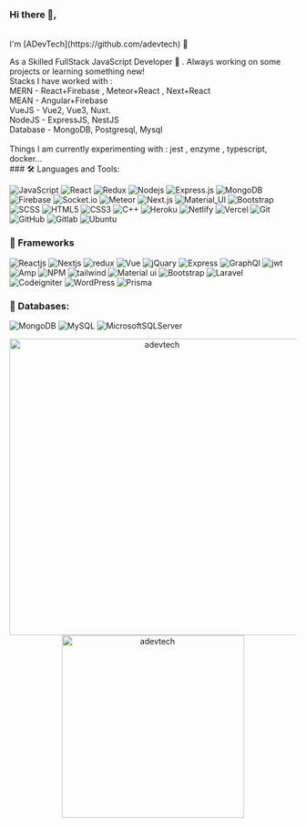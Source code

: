 ### Hi there 👋,
<br />
I'm [ADevTech](https://github.com/adevtech) 🌱
<br />
<p>
As a Skilled FullStack JavaScript Developer 🚀 . Always working on some projects or learning something new!
<br/>
Stacks I have worked with : 
<br/>
MERN - React+Firebase , Meteor+React , Next+React
<br/>
MEAN - Angular+Firebase
<br/>
VueJS - Vue2, Vue3, Nuxt.
<br/> 
NodeJS - ExpressJS, NestJS
<br/> 
Database - MongoDB, Postgresql, Mysql
<br/> 
<br/>
Things I am currently experimenting with : jest , enzyme , typescript, docker...
<br/>
### 🛠️ Languages and Tools:

![JavaScript](https://img.shields.io/badge/-JavaScript-black?style=flat-square&logo=javascript)
![React](https://img.shields.io/badge/-React-black?style=flat-square&logo=react)
![Redux](https://img.shields.io/badge/-Redux-black?style=flat-square&logo=Redux)
![Nodejs](https://img.shields.io/badge/-Nodejs-black?style=flat-square&logo=Node.js)
![Express.js](https://img.shields.io/badge/-Express-black?style=flat-square&logo=expressjs)
![MongoDB](https://img.shields.io/badge/-MongoDB-black?style=flat-square&logo=mongodb)
![Firebase](https://img.shields.io/badge/-Firebase-black?style=flat-square&logo=Firebase)
![Socket.io](https://img.shields.io/badge/-Socket-black?style=flat-square&logo=socket.io)
![Meteor](https://img.shields.io/badge/-Meteor-black?style=flat-square&logo=Meteor)
![Next.js](https://img.shields.io/badge/-Next-black?style=flat-square&logo=Next.js)
![Material_UI](https://img.shields.io/badge/-Material_UI-black?style=flat-square&logo=material-ui)
![Bootstrap](https://img.shields.io/badge/-Bootstrap-black?style=flat-square&logo=bootstrap)
![SCSS](https://img.shields.io/badge/-SCSS-black?style=flat-square&logo=SASS)
![HTML5](https://img.shields.io/badge/-HTML5-black?style=flat-square&logo=html5&logoColor=white)
![CSS3](https://img.shields.io/badge/-CSS3-black?style=flat-square&logo=css3)
![C++](https://img.shields.io/badge/-C++-black?style=flat-square&logo=c)
![Heroku](https://img.shields.io/badge/-Heroku-black?style=flat-square&logo=heroku)
![Netlify](https://img.shields.io/badge/-Netlify-black?style=flat-square&logo=netlify)
![Vercel](https://img.shields.io/badge/-Vercel-black?style=flat-square&logo=vercel)
![Git](https://img.shields.io/badge/-Git-black?style=flat-square&logo=git)
![GitHub](https://img.shields.io/badge/-GitHub-black?style=flat-square&logo=github)
![Gitlab](https://img.shields.io/badge/-Gitlab-black?style=flat-square&logo=gitlab)
![Ubuntu](https://img.shields.io/badge/-Ubuntu-black?style=flat-square&logo=ubuntu)

### 🎨 Frameworks

   ![Reactjs](https://img.shields.io/badge/react%20-%2320232a.svg?&style=for-the-badge&logo=react&logoColor=%2361DAFB)
   ![Nextjs](https://img.shields.io/badge/next.js-000000?style=for-the-badge&logo=nextdotjs&logoColor=white)
   ![redux](https://img.shields.io/badge/Redux-593D88?style=for-the-badge&logo=redux&logoColor=white)
   ![Vue](https://img.shields.io/badge/Vue.js-35495E?style=for-the-badge&logo=vuedotjs&logoColor=4FC08D)
   ![jQuary](https://img.shields.io/badge/jQuery-0769AD?style=for-the-badge&logo=jquery&logoColor=white)
   ![Express](https://img.shields.io/badge/Express.js-000000?style=for-the-badge&logo=express&logoColor=white)
   ![GraphQl](https://img.shields.io/badge/GraphQl-E10098?style=for-the-badge&logo=graphql&logoColor=white)
   ![jwt](https://img.shields.io/badge/JWT-000000?style=for-the-badge&logo=JSON%20web%20tokens&logoColor=white)
   ![Amp](https://img.shields.io/badge/Amp-000?style=for-the-badge&logo=amp&logoColor=005AF0)
   ![NPM](https://img.shields.io/badge/npm-CB3837?style=for-the-badge&logo=npm&logoColor=white)
   ![tailwind](https://img.shields.io/badge/Tailwind_CSS-38B2AC?style=for-the-badge&logo=tailwind-css&logoColor=white)
   ![Material ui](https://img.shields.io/badge/Material%20UI-007FFF?style=for-the-badge&logo=mui&logoColor=white)
   ![Bootstrap](https://img.shields.io/badge/bootstrap%20-%23563D7C.svg?&style=for-the-badge&logo=bootstrap&logoColor=white)
   ![Laravel](https://img.shields.io/badge/Laravel-FF2D20?style=for-the-badge&logo=laravel&logoColor=white)
   ![Codeigniter](https://img.shields.io/badge/Codeigniter-EF4223?style=for-the-badge&logo=codeigniter&logoColor=white)
   ![WordPress](https://img.shields.io/badge/WordPress-%23117AC9.svg?style=for-the-badge&logo=WordPress&logoColor=white)
   ![Prisma](https://img.shields.io/badge/Prisma-3982CE?style=for-the-badge&logo=Prisma&logoColor=white)
    
### 💾 Databases:

  ![MongoDB](https://img.shields.io/badge/MongoDB-%234ea94b.svg?&style=for-the-badge&logo=mongodb&logoColor=white) 
  ![MySQL](https://img.shields.io/badge/MySQL-00000F?style=for-the-badge&logo=mysql&logoColor=white)
  ![MicrosoftSQLServer](https://img.shields.io/badge/Microsoft%20SQL%20Sever-CC2927?style=for-the-badge&logo=microsoft%20sql%20server&logoColor=white) 
<p align="center">
    <a href="https://github.com/adevtech"><img src="http://github-profile-summary-cards.vercel.app/api/cards/most-commit-language?username=adevtech&theme=tokyonight"  width="520" alt="adevtech"/></a>
<a href="https://github.com/adevtech"><img src="https://github-readme-stats.vercel.app/api/top-langs?username=adevtech&show_icons=true&locale=en&layout=compact&theme=tokyonight" width="320"  alt="adevtech"/></a>
</p>
